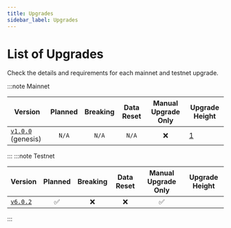 ```yaml
---
title: Upgrades
sidebar_label: Upgrades
---
```



# List of Upgrades

Check the details and requirements for each mainnet and testnet upgrade.

:::note Mainnet

| Version                                                                  | Planned | Breaking | Data Reset | Manual Upgrade Only | Upgrade Height                                            |
| ------------------------------------------------------------------------ | :-----: | :------: | :--------: | :-----------------: | --------------------------------------------------------- |
| [`v1.0.0`](https://github.com/pointnetwork/point-chain/releases/tag/v1.0.0) (genesis) |  `N/A`  |  `N/A`   |   `N/A`    |         ❌          | [1](https://explorer.pointnetwork.io/block/1/transactions)               |

:::
:::note Testnet

| Version                                                                              | Planned | Breaking | Data Reset | Manual Upgrade Only | Upgrade Height                                                        |
| ------------------------------------------------------------------------------------ | :-----: | :------: | :--------: | :-----------------: | --------------------------------------------------------------------- |
| [`v6.0.2`](https://github.com/pointnetwork/point-chain/releases/tag/v6.0.2)                       |   ✅    |    ❌    |     ❌     |         ✅          |                                                                       |
:::
